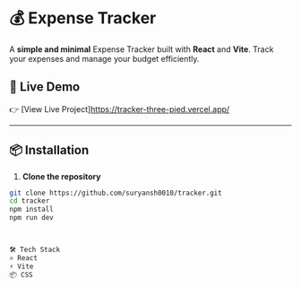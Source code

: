 # 💰 Expense Tracker
 
A **simple and minimal** Expense Tracker built with **React** and **Vite**. Track your expenses and manage your budget efficiently.

## 🚀 Live Demo  

👉 [View Live Project]https://tracker-three-pied.vercel.app/
  

--- 
  
## 📦 Installation
 

1. **Clone the repository** 
```bash
git clone https://github.com/suryansh0010/tracker.git
cd tracker
npm install
npm run dev



🛠️ Tech Stack
⚛️ React
⚡ Vite
📦 CSS
